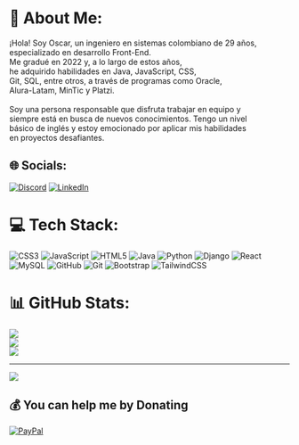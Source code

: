 # 💫 About Me:
¡Hola! Soy Oscar, un ingeniero en sistemas colombiano de 29 años, <br>especializado en desarrollo Front-End. <br>Me gradué en 2022 y, a lo largo de estos años, <br>he adquirido habilidades en Java, JavaScript, CSS, <br>Git, SQL, entre otros, a través de programas como Oracle, <br>Alura-Latam, MinTic y Platzi.<br><br>Soy una persona responsable que disfruta trabajar en equipo y <br>siempre está en busca de nuevos conocimientos. Tengo un nivel <br>básico de inglés y estoy emocionado por aplicar mis habilidades <br>en proyectos desafiantes.


## 🌐 Socials:
[![Discord](https://img.shields.io/badge/Discord-%237289DA.svg?logo=discord&logoColor=white)](https://discord.gg/olozano94) [![LinkedIn](https://img.shields.io/badge/LinkedIn-%230077B5.svg?logo=linkedin&logoColor=white)](olozanobocanegra) 

# 💻 Tech Stack:
![CSS3](https://img.shields.io/badge/css3-%231572B6.svg?style=for-the-badge&logo=css3&logoColor=white) ![JavaScript](https://img.shields.io/badge/javascript-%23323330.svg?style=for-the-badge&logo=javascript&logoColor=%23F7DF1E) ![HTML5](https://img.shields.io/badge/html5-%23E34F26.svg?style=for-the-badge&logo=html5&logoColor=white) ![Java](https://img.shields.io/badge/java-%23ED8B00.svg?style=for-the-badge&logo=openjdk&logoColor=white) ![Python](https://img.shields.io/badge/python-3670A0?style=for-the-badge&logo=python&logoColor=ffdd54) ![Django](https://img.shields.io/badge/django-%23092E20.svg?style=for-the-badge&logo=django&logoColor=white) ![React](https://img.shields.io/badge/react-%2320232a.svg?style=for-the-badge&logo=react&logoColor=%2361DAFB) ![MySQL](https://img.shields.io/badge/mysql-4479A1.svg?style=for-the-badge&logo=mysql&logoColor=white) ![GitHub](https://img.shields.io/badge/github-%23121011.svg?style=for-the-badge&logo=github&logoColor=white) ![Git](https://img.shields.io/badge/git-%23F05033.svg?style=for-the-badge&logo=git&logoColor=white) ![Bootstrap](https://img.shields.io/badge/bootstrap-%238511FA.svg?style=for-the-badge&logo=bootstrap&logoColor=white) ![TailwindCSS](https://img.shields.io/badge/tailwindcss-%2338B2AC.svg?style=for-the-badge&logo=tailwind-css&logoColor=white)
# 📊 GitHub Stats:
![](https://github-readme-stats.vercel.app/api?username=Olozano1194&theme=tokyonight&hide_border=false&include_all_commits=false&count_private=false)<br/>
![](https://github-readme-streak-stats.herokuapp.com/?user=Olozano1194&theme=tokyonight&hide_border=false)<br/>
![](https://github-readme-stats.vercel.app/api/top-langs/?username=Olozano1194&theme=tokyonight&hide_border=false&include_all_commits=false&count_private=false&layout=compact)

---
[![](https://visitcount.itsvg.in/api?id=Olozano1194&icon=0&color=6)](https://visitcount.itsvg.in)

  ## 💰 You can help me by Donating
  [![PayPal](https://img.shields.io/badge/PayPal-00457C?style=for-the-badge&logo=paypal&logoColor=white)](https://paypal.me/caos1194@gmail.com) 

  
<!-- Proudly created with GPRM ( https://gprm.itsvg.in ) -->
